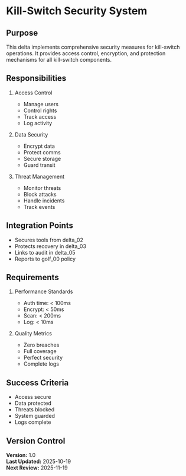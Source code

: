 # Kill-Switch Security System

## Purpose

This delta implements comprehensive security measures for kill-switch operations. It provides access control, encryption, and protection mechanisms for all kill-switch components.

## Responsibilities

1. Access Control
   - Manage users
   - Control rights
   - Track access
   - Log activity

2. Data Security
   - Encrypt data
   - Protect comms
   - Secure storage
   - Guard transit

3. Threat Management
   - Monitor threats
   - Block attacks
   - Handle incidents
   - Track events

## Integration Points

- Secures tools from delta_02
- Protects recovery in delta_03
- Links to audit in delta_05
- Reports to golf_00 policy

## Requirements

1. Performance Standards
   - Auth time: < 100ms
   - Encrypt: < 50ms
   - Scan: < 200ms
   - Log: < 10ms

2. Quality Metrics
   - Zero breaches
   - Full coverage
   - Perfect security
   - Complete logs

## Success Criteria

- Access secure
- Data protected
- Threats blocked
- System guarded
- Logs complete

## Version Control

**Version:** 1.0  
**Last Updated:** 2025-10-19  
**Next Review:** 2025-11-19